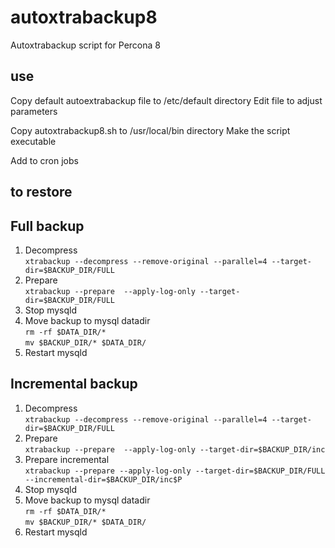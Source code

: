 
# autoxtrabackup8
Autoxtrabackup script for Percona 8

## use
Copy default autoextrabackup file to /etc/default directory
Edit file to adjust parameters

Copy autoxtrabackup8.sh to /usr/local/bin directory
Make the script executable

Add to cron jobs

## to restore

## Full backup

1. Decompress<br>
`xtrabackup --decompress --remove-original --parallel=4 --target-dir=$BACKUP_DIR/FULL`
2. Prepare<br>
`xtrabackup --prepare  --apply-log-only --target-dir=$BACKUP_DIR/FULL`
3. Stop mysqld<br>
4. Move backup to mysql datadir<br>
`rm -rf $DATA_DIR/*`<br>
`mv $BACKUP_DIR/* $DATA_DIR/`
5. Restart mysqld

## Incremental backup
1. Decompress<br>
`xtrabackup --decompress --remove-original --parallel=4 --target-dir=$BACKUP_DIR/FULL`
2. Prepare<br>
`xtrabackup --prepare  --apply-log-only --target-dir=$BACKUP_DIR/inc`
3. Prepare incremental<br>
`xtrabackup --prepare --apply-log-only --target-dir=$BACKUP_DIR/FULL --incremental-dir=$BACKUP_DIR/inc$P `
4. Stop mysqld
5. Move backup to mysql datadir<br>
`rm -rf $DATA_DIR/*`<br>
`mv $BACKUP_DIR/* $DATA_DIR/`
6. Restart mysqld